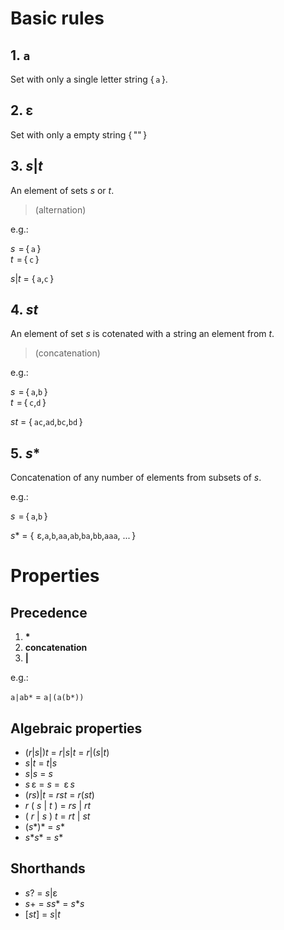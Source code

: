 # Basic rules

## 1. `a`

Set with only a single letter string { `a` }.


## 2. ε

Set with only a empty string { "`﻿`" }

## 3. _s_|_t_

An element of sets _s_ or _t_. 
> (alternation)

e.g.: 

_s_  = { `a` } \
_t_  = { `c` }

_s_|_t_ = { `a`,`c` }

## 4. _st_ 

An element of set _s_ is cotenated with a string an element from _t_.
> (concatenation)

e.g.: 

_s_  = { `a`,`b` } \
_t_  = { `c`,`d` }

_st_ = { `ac`,`ad`,`bc`,`bd` }

## 5. _s_\*

Concatenation of any number of elements from subsets of _s_.

e.g.: 

_s_  = { `a`,`b` } 

_s_* = {  ε,`a`,`b`,`aa`,`ab`,`ba`,`bb`,`aaa`, ... }



# Properties

## Precedence

1. **\***
2. **concatenation**
3. **\|**

e.g.:

`a|ab*` = `a|(a(b*))`

## Algebraic properties

- (_r_|_s_|)_t_ = _r_|_s_|_t_ = _r_|(_s_|_t_) 
- _s_|_t_ = _t_|_s_
- _s_|_s_ = _s_
- _s_ ε = _s_ =  ε _s_
- (_rs_)|_t_ = _rst_ = _r_(_st_)
- _r_ ( _s_ | _t_ ) = _rs_ | _rt_
- ( _r_ | _s_ ) _t_  = _rt_ | _st_
- (_s_\*)\* = _s_\*
- _s_\*_s_\* = _s_\*

## Shorthands

- _s_? = _s_\|ε
- _s_+ = _ss_* = _s_*_s_
- [_st_] = _s_|_t_ 

